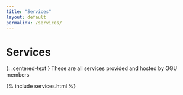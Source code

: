```yaml
---
title: "Services"
layout: default
permalink: /services/
---
```


# Services
{: .centered-text }
These are all services provided and hosted by GGU members

{% include services.html %}

